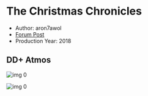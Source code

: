 # The Christmas Chronicles

* Author: aron7awol
* [Forum Post](https://www.avsforum.com/threads/bass-eq-for-filtered-movies.2995212/post-57332572)
* Production Year: 2018

## DD+ Atmos

![img 0](https://i.imgur.com/a8quluN.jpg)

![img 0](https://i.imgur.com/uXG4lT0.jpg)

